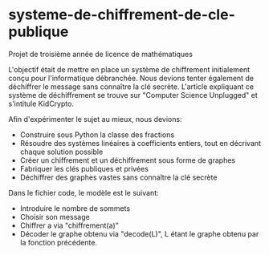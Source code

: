 # systeme-de-chiffrement-de-cle-publique
Projet de troisième année de licence de mathématiques

L'objectif était de mettre en place un système de chiffrement initialement conçu pour l'informatique débranchée. Nous devions tenter également de déchiffrer le message sans connaître la clé secrète. L'article expliquant ce système de déchiffrement se trouve sur "Computer Science Unplugged" et s'intitule KidCrypto.

Afin d'expérimenter le sujet au mieux, nous devions:
- Construire sous Python la classe des fractions
- Résoudre des systèmes linéaires à coefficients entiers, tout en décrivant chaque solution possible
- Créer un chiffrement et un déchiffrement sous forme de graphes
- Fabriquer les clés publiques et privées
- Déchiffrer des graphes vastes sans connaître la clé secrète

Dans le fichier code, le modèle est le suivant: 
- Introduire le nombre de sommets
- Choisir son message
- Chiffrer a via "chiffrement(a)"
- Décoder le graphe obtenu via "decode(L)", L étant le graphe obtenu par la fonction précédente.


